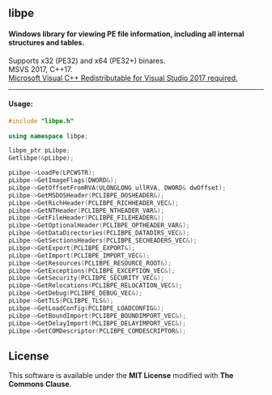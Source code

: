 ## libpe 
#### Windows library for viewing PE file information, including all internal structures and tables.
Supports x32 (PE32) and x64 (PE32+) binares.  
MSVS 2017, C++17.  
[Microsoft Visual C++ Redistributable for Visual Studio 2017 required.](https://aka.ms/vs/15/release/VC_redist.x86.exe)
___________________________________
#### Usage:  
```C++
#include "libpe.h"
  
using namespace libpe;

libpe_ptr pLibpe;
Getlibpe(&pLibpe);

pLibpe->LoadPe(LPCWSTR);
pLibpe->GetImageFlags(DWORD&);
pLibpe->GetOffsetFromRVA(ULONGLONG ullRVA, DWORD& dwOffset);
pLibpe->GetMSDOSHeader(PCLIBPE_DOSHEADER&);
pLibpe->GetRichHeader(PCLIBPE_RICHHEADER_VEC&);
pLibpe->GetNTHeader(PCLIBPE_NTHEADER_VAR&);
pLibpe->GetFileHeader(PCLIBPE_FILEHEADER&);
pLibpe->GetOptionalHeader(PCLIBPE_OPTHEADER_VAR&);
pLibpe->GetDataDirectories(PCLIBPE_DATADIRS_VEC&);
pLibpe->GetSectionsHeaders(PCLIBPE_SECHEADERS_VEC&);
pLibpe->GetExport(PCLIBPE_EXPORT&);
pLibpe->GetImport(PCLIBPE_IMPORT_VEC&);
pLibpe->GetResources(PCLIBPE_RESOURCE_ROOT&);
pLibpe->GetExceptions(PCLIBPE_EXCEPTION_VEC&);
pLibpe->GetSecurity(PCLIBPE_SECURITY_VEC&);
pLibpe->GetRelocations(PCLIBPE_RELOCATION_VEC&);
pLibpe->GetDebug(PCLIBPE_DEBUG_VEC&);
pLibpe->GetTLS(PCLIBPE_TLS&);
pLibpe->GetLoadConfig(PCLIBPE_LOADCONFIG&);
pLibpe->GetBoundImport(PCLIBPE_BOUNDIMPORT_VEC&);
pLibpe->GetDelayImport(PCLIBPE_DELAYIMPORT_VEC&);
pLibpe->GetCOMDescriptor(PCLIBPE_COMDESCRIPTOR&);
```

## **License**
This software is available under the **MIT License** modified with **The Commons Clause**.
